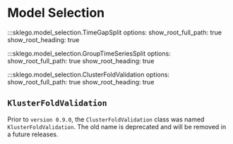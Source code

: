 # Model Selection

:::sklego.model_selection.TimeGapSplit
    options:
        show_root_full_path: true
        show_root_heading: true

:::sklego.model_selection.GroupTimeSeriesSplit
    options:
        show_root_full_path: true
        show_root_heading: true

:::sklego.model_selection.ClusterFoldValidation
    options:
        show_root_full_path: true
        show_root_heading: true

## `KlusterFoldValidation`

Prior to `version 0.9.0`, the `ClusterFoldValidation` class was named `KlusterFoldValidation`. The old name is deprecated and will be removed in a future releases.
